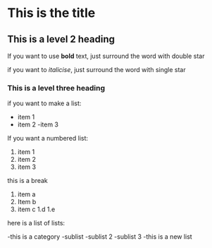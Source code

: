 # This is the title

## This is a level 2 heading 

If you want to use **bold** text, just surround the word with double star

if you want to *italicise*, just surround the word with single star

### This is a level three heading

if you want to make a list:

- item 1
- item 2
-item 3

If you want a numbered list:

1. item 1
2. item 2
3. item 3

this is a break

1. item a
1. Item b
1. item c
1.d
1.e


here is a list of lists:

-this is a category
  -sublist
  -sublist 2
  -sublist 3
-this is a new list
